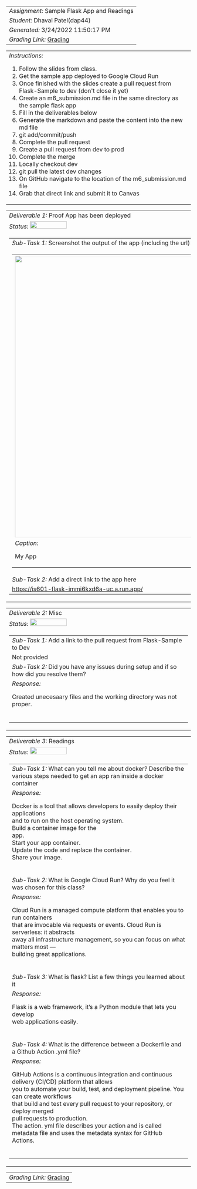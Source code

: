 <table><tr><td> <em>Assignment: </em> Sample Flask App and Readings</td></tr>
<tr><td> <em>Student: </em> Dhaval Patel(dap44)</td></tr>
<tr><td> <em>Generated: </em> 3/24/2022 11:50:17 PM</td></tr>
<tr><td> <em>Grading Link: </em> <a rel="noreferrer noopener" href="https://learn.ethereallab.app/homework/IS601-004-S22/sample-flask-app-and-readings/grade/dap44" target="_blank">Grading</a></td></tr></table>
<table><tr><td> <em>Instructions: </em> <ol>
<li>Follow the slides from class.</li>
<li>Get the sample app deployed to Google Cloud Run</li>
<li>Once finished with the slides create a pull request from Flask-Sample to dev (don&#39;t close it yet)</li>
<li>Create an m6_submission.md file in the same directory as the sample flask app</li>
<li>Fill in the deliverables below</li>
<li>Generate the markdown and paste the content into the new md file</li>
<li>git add/commit/push</li>
<li>Complete the pull request</li>
<li>Create a pull request from dev to prod</li>
<li>Complete the merge</li>
<li>Locally checkout dev</li>
<li>git pull the latest dev changes</li>
<li>On GitHub navigate to the location of the m6_submission.md file</li>
<li>Grab that direct link and submit it to Canvas</li>
</ol>
</td></tr></table>
<table><tr><td> <em>Deliverable 1: </em> Proof App has been deployed </td></tr><tr><td><em>Status: </em> <img width="100" height="20" src="https://via.placeholder.com/400x120/009955/fff?text=Complete"></td></tr>
<tr><td><table><tr><td> <em>Sub-Task 1: </em> Screenshot the output of the app (including the url) showing it's running from Google</td></tr>
<tr><td><table><tr><td><img width="768px" src="https://user-images.githubusercontent.com/98123361/160050431-8be24097-4804-4d50-866d-1225e3417002.JPG"/></td></tr>
<tr><td> <em>Caption:</em> <p>My App<br></p>
</td></tr>
</table></td></tr>
<tr><td> <em>Sub-Task 2: </em> Add a direct link to the app here</td></tr>
<tr><td> <a rel="noreferrer noopener" target="_blank" href="https://is601-flask-immi6kxd6a-uc.a.run.app/">https://is601-flask-immi6kxd6a-uc.a.run.app/</a> </td></tr>
</table></td></tr>
<table><tr><td> <em>Deliverable 2: </em> Misc </td></tr><tr><td><em>Status: </em> <img width="100" height="20" src="https://via.placeholder.com/400x120/f2c037/000000?text=Partial"></td></tr>
<tr><td><table><tr><td> <em>Sub-Task 1: </em> Add a link to the pull request from Flask-Sample to Dev</td></tr>
<tr><td>Not provided</td></tr>
<tr><td> <em>Sub-Task 2: </em> Did you have any issues during setup and if so how did you resolve them?</td></tr>
<tr><td> <em>Response:</em> <p>Created unecesaary files and the working directory was not proper.<br></p><br></td></tr>
</table></td></tr>
<table><tr><td> <em>Deliverable 3: </em> Readings </td></tr><tr><td><em>Status: </em> <img width="100" height="20" src="https://via.placeholder.com/400x120/009955/fff?text=Complete"></td></tr>
<tr><td><table><tr><td> <em>Sub-Task 1: </em> What can you tell me about docker? Describe the various steps needed to get an app ran inside a docker container</td></tr>
<tr><td> <em>Response:</em> <p> Docker is a tool that allows developers to easily deploy their applications<br>and to run on the host operating system.<br>Build a container image for the<br>app.<br>Start your app container.<br>Update the code and replace the container.<br>Share your image.<br></p><br></td></tr>
<tr><td> <em>Sub-Task 2: </em> What is Google Cloud Run? Why do you feel it was chosen for this class?</td></tr>
<tr><td> <em>Response:</em> <p>Cloud Run is a managed compute platform that enables you to run containers<br>that are invocable via requests or events. Cloud Run is serverless: it abstracts<br>away all infrastructure management, so you can focus on what matters most —<br>building great applications.<br></p><br></td></tr>
<tr><td> <em>Sub-Task 3: </em> What is flask? List a few things you learned about it</td></tr>
<tr><td> <em>Response:</em> <p>Flask is a web framework, it’s a Python module that lets you develop<br>web applications easily.<br></p><br></td></tr>
<tr><td> <em>Sub-Task 4: </em> What is the difference between a Dockerfile and a Github Action .yml file?</td></tr>
<tr><td> <em>Response:</em> <p>GitHub Actions is a continuous integration and continuous delivery (CI/CD) platform that allows<br>you to automate your build, test, and deployment pipeline. You can create workflows<br>that build and test every pull request to your repository, or deploy merged<br>pull requests to production.<br>The action. yml file describes your action and is called<br>metadata file and uses the metadata syntax for GitHub Actions.<br></p><br></td></tr>
</table></td></tr>
<table><tr><td><em>Grading Link: </em><a rel="noreferrer noopener" href="https://learn.ethereallab.app/homework/IS601-004-S22/sample-flask-app-and-readings/grade/dap44" target="_blank">Grading</a></td></tr></table>